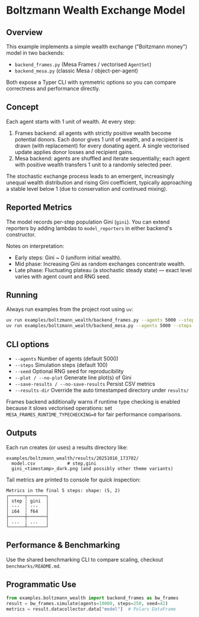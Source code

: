 # Boltzmann Wealth Exchange Model

## Overview

This example implements a simple wealth exchange ("Boltzmann money") model in two
backends:

- `backend_frames.py` (Mesa Frames / vectorised `AgentSet`)
- `backend_mesa.py` (classic Mesa / object-per-agent)

Both expose a Typer CLI with symmetric options so you can compare correctness
and performance directly.

## Concept

Each agent starts with 1 unit of wealth. At every step:

1. Frames backend: all agents with strictly positive wealth become potential donors.
   Each donor gives 1 unit of wealth, and a recipient is drawn (with replacement)
   for every donating agent. A single vectorised update applies donor losses and
   recipient gains.
2. Mesa backend: agents are shuffled and iterate sequentially; each agent with
   positive wealth transfers 1 unit to a randomly selected peer.

The stochastic exchange process leads to an emergent, increasingly unequal
wealth distribution and rising Gini coefficient, typically approaching a stable
level below 1 (due to conservation and continued mixing).

## Reported Metrics

The model records per-step population Gini (`gini`). You can extend reporters by
adding lambdas to `model_reporters` in either backend's constructor.

Notes on interpretation:

- Early steps: Gini ~ 0 (uniform initial wealth).
- Mid phase: Increasing Gini as random exchanges concentrate wealth.
- Late phase: Fluctuating plateau (a stochastic steady state) — exact level
  varies with agent count and RNG seed.

## Running

Always run examples from the project root using `uv`:

```bash
uv run examples/boltzmann_wealth/backend_frames.py --agents 5000 --steps 200 --seed 123 --plot --save-results
uv run examples/boltzmann_wealth/backend_mesa.py --agents 5000 --steps 200 --seed 123 --plot --save-results
```

## CLI options

- `--agents` Number of agents (default 5000)
- `--steps` Simulation steps (default 100)
- `--seed` Optional RNG seed for reproducibility
- `--plot / --no-plot` Generate line plot(s) of Gini
- `--save-results / --no-save-results` Persist CSV metrics
- `--results-dir` Override the auto timestamped directory under `results/`

Frames backend additionally warns if runtime type checking is enabled because it
slows vectorised operations: set `MESA_FRAMES_RUNTIME_TYPECHECKING=0` for fair
performance comparisons.

## Outputs

Each run creates (or uses) a results directory like:

```text
examples/boltzmann_wealth/results/20251016_173702/
  model.csv            # step,gini
  gini_<timestamp>_dark.png (and possibly other theme variants)
```

Tail metrics are printed to console for quick inspection:

```text
Metrics in the final 5 steps: shape: (5, 2)
┌──────┬───────┐
│ step ┆ gini  │
│ ---  ┆ ---   │
│ i64  ┆ f64   │
├──────┼───────┤
│ ...  ┆ ...   │
└──────┴───────┘
```

## Performance & Benchmarking

Use the shared benchmarking CLI to compare scaling, checkout `benchmarks/README.md`.

## Programmatic Use

```python
from examples.boltzmann_wealth import backend_frames as bw_frames
result = bw_frames.simulate(agents=10000, steps=250, seed=42)
metrics = result.datacollector.data["model"]  # Polars DataFrame
```
